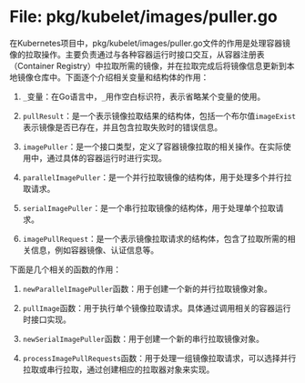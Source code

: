 # File: pkg/kubelet/images/puller.go

在Kubernetes项目中，pkg/kubelet/images/puller.go文件的作用是处理容器镜像的拉取操作。主要负责通过与各种容器运行时接口交互，从容器注册表（Container Registry）中拉取所需的镜像，并在拉取完成后将镜像信息更新到本地镜像仓库中。下面逐个介绍相关变量和结构体的作用：

1. `_`变量：在Go语言中，`_`用作空白标识符，表示省略某个变量的使用。

2. `pullResult`：是一个表示镜像拉取结果的结构体，包括一个布尔值`imageExist`表示镜像是否已存在，并且包含拉取失败时的错误信息。

3. `imagePuller`：是一个接口类型，定义了容器镜像拉取的相关操作。在实际使用中，通过具体的容器运行时进行实现。

4. `parallelImagePuller`：是一个并行拉取镜像的结构体，用于处理多个并行拉取请求。

5. `serialImagePuller`：是一个串行拉取镜像的结构体，用于处理单个拉取请求。

6. `imagePullRequest`：是一个表示镜像拉取请求的结构体，包含了拉取所需的相关信息，例如容器镜像、认证信息等。

下面是几个相关的函数的作用：

1. `newParallelImagePuller`函数：用于创建一个新的并行拉取镜像对象。

2. `pullImage`函数：用于执行单个镜像拉取请求。具体通过调用相关的容器运行时接口实现。

3. `newSerialImagePuller`函数：用于创建一个新的串行拉取镜像对象。

4. `processImagePullRequests`函数：用于处理一组镜像拉取请求，可以选择并行拉取或串行拉取，通过创建相应的拉取器对象来实现。


